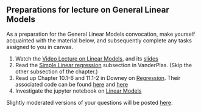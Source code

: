 ## Preparations for lecture on General Linear Models

As a preparation for the General Linear Models convocation, make yourself acquainted with the material below, and subsequently complete any tasks assigned to you in canvas.

1. Watch the [Video Lecture on Linear Models](https://www.youtube.com/watch?v=F9qB1FBNZ3k), and its [slides](slides/LinearModels.pdf)
2. Read the [Simple Linear regression](https://jakevdp.github.io/PythonDataScienceHandbook/05.06-linear-regression.html#Simple-Linear-Regression) subsection in VanderPlas. (Skip the other subsection of the chapter.)
3. Read up Chapter 10.1-6 and 11.1-2 in Downey on [Regression](http://greenteapress.com/thinkstats2/html/thinkstats2011.html). Their associated code can be found [here](https://github.com/AllenDowney/ThinkStats2/blob/master/code/chap10ex.ipynb) and [here](https://github.com/AllenDowney/ThinkStats2/blob/master/code/chap11ex.ipynb)
4. Investigate the jupyter notebook on [Linear Models](../nb/linear/readme.md)  

Slightly moderated versions of your questions will be posted [here](../questions/linearmodels.md).


[comment]: <> (https://towardsdatascience.com/introduction-to-linear-regression-in-python-c12a072bedf0)
